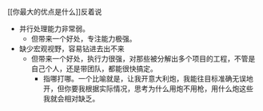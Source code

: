 ---
---

[[你最大的优点是什么]]反着说
- 并行处理能力非常弱。
	- 但带来一个好处，专注能力极强。
- 缺少宏观视野，容易钻进去出不来
	- 但带来一个好处，执行力很强，对那些被分解出多个项目的工程，不管是自己个人，还是带团队，都能很快搞定。
		- 指哪打哪。一个比喻就是，让我开意大利炮，我能往目标准确无误地开，但你要我根据实际情况，思考为什么用炮不用枪，用什么炮这些我就会相对缺乏。
